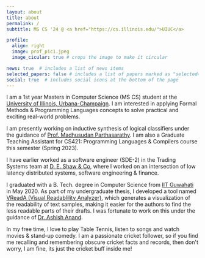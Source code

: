 ```yaml
---
layout: about
title: about
permalink: /
subtitle: MS CS '24 @ <a href="https://cs.illinois.edu/">UIUC</a>

profile:
  align: right
  image: prof_pic1.jpeg
  image_cicular: true # crops the image to make it circular

news: true  # includes a list of news items
selected_papers: false # includes a list of papers marked as "selected={true}"
social: true  # includes social icons at the bottom of the page
---
```


I am a 1st year Masters in Computer Science (MS CS) student at the [University of Illinois, Urbana-Champaign](https://cs.illinois.edu/). I am interested in applying Formal Methods & Programming Languages concepts to solve practical
and exciting real-world problems.

I am presently working on inductive synthesis of logical classifiers under the guidance of [Prof. Madhusudan Parthasarathy](https://madhu.cs.illinois.edu/). I am also a Graduate Teaching Assistant for CS421: Programming Languages & Compilers course this semester (Spring 2023).

I have earlier worked as a software engineer (SDE-2) in the Trading Systems team at <a href="https://www.deshawindia.com/">D. E. Shaw & Co</a>, where I worked on an intersection of low latency distributed systems, software engineering & finance.

I graduated with a B. Tech. degree in Computer Science from <a href="https://www.iitg.ac.in/">IIT Guwahati</a> in May 2020. As part of my undergraduate thesis, I developed a tool named [VReadA (Visual Readablility Analyzer)](https://github.com/sgomber/VReadA), which generates a visualization of the readability of text samples, making it easier for the authors to find the less readable parts of their drafts. I was fortunate to work on this under the guidance of <a href="https://www.iitg.ac.in/anand.ashish/">Dr. Ashish Anand</a>.

In my free time, I love to play Table Tennis, listen to songs and watch movies & stand-up comedy. I am a passionate cricket follower, so if you find me recalling and remembering obscure cricket facts and records, then don't worry, I am fine, its just the cricket buff inside me!
